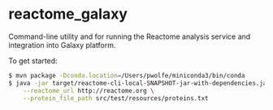 # reactome_galaxy

Command-line utility and for running the Reactome analysis service and
integration into Galaxy platform.

To get started:

```bash
$ mvn package -Dconda.location=/Users/pwolfe/miniconda3/bin/conda
$ java -jar target/reactome-cli-local-SNAPSHOT-jar-with-dependencies.jar \
    --reactome_url http://reactome.org \
    --protein_file_path src/test/resources/proteins.txt
```

